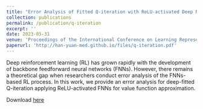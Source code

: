 ```yaml
---
title: "Error Analysis of Fitted Q-iteration with ReLU-activated Deep Neural Networks"
collection: publications
permalink: /publication/q-iteration
excerpt: ''
date: 2023-05-31
venue: 'Proceedings of the International Conference on Learning Representations (Tiny Paper Track)'
paperurl: 'http://han-yuan-med.github.io/files/q-iteration.pdf'
---
```

Deep reinforcement learning (RL) has grown rapidly with the development of backbone feedforward neural networks (FNNs). However, there remains a theoretical gap when researchers conduct error analysis of the FNNs-based RL process. In this work, we provide an error analysis for deep-fitted Q-iteration applying  ReLU-activated FNNs for value function approximation. 

Download [here](http://han-yuan-med.github.io/files/q-iteration.pdf)